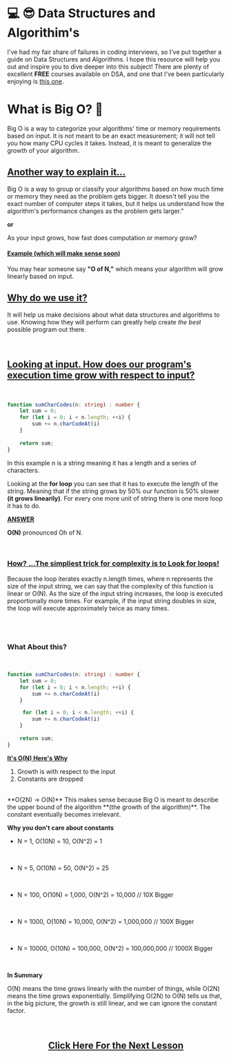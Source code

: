 # 💻 😎 Data Structures and Algorithim's 

I've had my fair share of failures in coding interviews, so I've put together a guide on Data Structures and Algorithms. I hope this resource will help you out and inspire you to dive deeper into this subject! There are plenty of excellent **FREE** courses available on DSA, and one that I've been particularly enjoying is [this one](https://frontendmasters.com/courses/algorithms/).


# What is Big O? 🤷

Big O is a way to categorize your algorithms' time or memory requirements based on input. It is not meant to be an exact measurement; it will not tell you how many CPU cycles it takes. Instead, it is meant to generalize the growth of your algorithm.

## <u>**Another way to explain it...**</u>

Big O is a way to group or classify your algorithms based on how much time or memory they need as the problem gets bigger. It doesn't tell you the exact number of computer steps it takes, but it helps us understand how the algorithm's performance changes as the problem gets larger."

**or**

As your input grows, how fast does computation or memory grow?

#### <u>Example (which will make sense soon)</u>

You may hear someone say **"O of N,"** which means your algorithm will grow linearly based on input. 

## <u>**Why do we use it?**</u>

It will help us make decisions about what data structures and algorithms to use. Knowing how they will perform can greatly help create *the best* possible program out there.

<br>

## **<u>Looking at input. How does our program's execution time grow with respect to input?</u>**

<br>

```typescript
function sumCharCodes(n: string) : number {
    let sum = 0;
    for (let i = 0; i < n.length; ++i) {
        sum += n.charCodeAt(i)
    }
    
    return sum;
}
```

In this example n is a string meaning it has a length and a series of characters. 

Looking at the **for loop** you can see that it has to execute the length of the string. Meaning that if the string grows by 50% our function is 50% slower **(it grows linearily)**. For every one more unit of string there is one more loop it has to do. 

**<u>ANSWER</u>**

**O(N)** pronounced Oh of N.

<br>

### <u>**How?**  ...The simpliest trick for complexity is to Look for loops!</u>

Because the loop iterates exactly n.length times, where n represents the size of the input string, we can say that the complexity of this function is linear or O(N). As the size of the input string increases, the loop is executed proportionally more times. For example, if the input string doubles in size, the loop will execute approximately twice as many times.

<br>

<br>

### **What About this?**
<br>

```typescript
function sumCharCodes(n: string) : number {
    let sum = 0;
    for (let i = 0; i < n.length; ++i) {
        sum += n.charCodeAt(i)
    }

     for (let i = 0; i < n.length; ++i) {
        sum += n.charCodeAt(i)
    }
    
    return sum;
}
```


**<u>It's O(N) Here's Why</u>**

1. Growth is with respect to the input 
2. Constants are dropped 
<br>
**O(2N) -> O(N)** This makes sense because Big O is meant to describe the upper bound of the algorithm **(the growth of the algorithm)**. The constant eventually becomes irrelevant. 

<br>

**Why you don't care about constants**

-  N = 1, O(10N) = 10, O(N^2) = 1 
  
  <br>

-  N = 5, O(10N) = 50, O(N^2) = 25
  
  <br>

 -  N = 100, O(10N) = 1,000, O(N^2) = 10,000 // 10X Bigger 
  
  <br>

 -  N = 1000, O(10N) = 10,000, O(N^2) = 1,000,000 // 100X Bigger
  
  <br>

 -  N = 10000, O(10N) = 100,000, O(N^2) = 100,000,000 // 1000X Bigger

<br>

**In Summary**

O(N) means the time grows linearly with the number of things, while O(2N) means the time grows exponentially. Simplifying O(2N) to O(N) tells us that, in the big picture, the growth is still linear, and we can ignore the constant factor.

<br>

<div align="center">
  <h2><u><strong><a href="/array/Array.md">Click Here For the Next Lesson </a></strong></u></h2>
</div>

